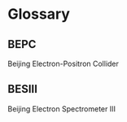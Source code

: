 # Glossary

## BEPC

Beijing Electron-Positron Collider

## BESIII

Beijing Electron Spectrometer III

